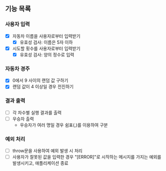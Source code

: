 ## 기능 목록

### 사용자 입력

- [x] 자동차 이름을 사용자로부터 입력받기
  - [x] 유효성 검사: 이름은 5자 이하
- [x] 시도할 횟수를 사용자로부터 입력받기
  - [x] 유효성 검사: 양의 정수로 입력

### 자동차 경주

- [x] 0에서 9 사이의 랜덤 값 구하기
- [x] 랜덤 값이 4 이상일 경우 전진하기

### 결과 출력

- [ ] 각 차수별 실행 결과를 출력
- [ ] 우승자 출력
  - 우승자가 여러 명일 경우 쉼표(,)를 이용하여 구분

### 예외 처리

- [ ] throw문을 사용하여 예외 발생 시 처리
- [ ] 사용자가 잘못된 값을 입력한 경우 "[ERROR]"로 시작하는 메시지를 가지는 예외를 발생시키고, 애플리케이션 종료
